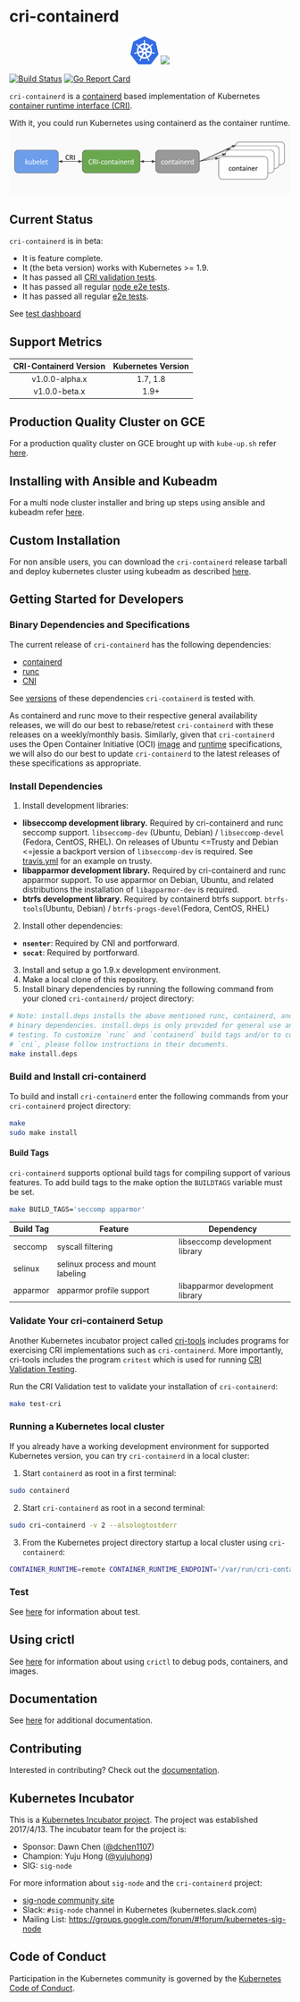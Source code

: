 # cri-containerd
<p align="center">
<img src="https://github.com/kubernetes/kubernetes/blob/master/logo/logo.png" width="50" height="50">
<img src="https://github.com/containerd/containerd/blob/master/docs/images/containerd-dark.png" width="200" >
</p>

[![Build Status](https://api.travis-ci.org/kubernetes-incubator/cri-containerd.svg?style=flat-square)](https://travis-ci.org/kubernetes-incubator/cri-containerd)
[![Go Report Card](https://goreportcard.com/badge/github.com/kubernetes-incubator/cri-containerd?style=flat-square)](https://goreportcard.com/report/github.com/kubernetes-incubator/cri-containerd)

`cri-containerd` is a [containerd](https://containerd.io/) based implementation of Kubernetes [container runtime interface (CRI)](https://github.com/kubernetes/kubernetes/blob/master/pkg/kubelet/apis/cri/v1alpha1/runtime/api.proto).

With it, you could run Kubernetes using containerd as the container runtime.
![cri-containerd](./docs/cri-containerd.png)
## Current Status
`cri-containerd` is in beta:
* It is feature complete.
* It (the beta version) works with Kubernetes >= 1.9.
* It has passed all [CRI validation tests](https://github.com/kubernetes/community/blob/master/contributors/devel/cri-validation.md).
* It has passed all regular [node e2e tests](https://github.com/kubernetes/community/blob/master/contributors/devel/e2e-node-tests.md).
* It has passed all regular [e2e tests](https://github.com/kubernetes/community/blob/master/contributors/devel/e2e-tests.md).

See [test dashboard](https://k8s-testgrid.appspot.com/sig-node-containerd)
## Support Metrics
| CRI-Containerd Version | Kubernetes Version |
|:----------------------:|:------------------:|
|     v1.0.0-alpha.x     |      1.7, 1.8      |
|      v1.0.0-beta.x     |        1.9+        |
## Production Quality Cluster on GCE
For a production quality cluster on GCE brought up with `kube-up.sh` refer [here](docs/kube-up.md).
## Installing with Ansible and Kubeadm
For a multi node cluster installer and bring up steps using ansible and kubeadm refer [here](contrib/ansible/README.md).
## Custom Installation
For non ansible users, you can download the `cri-containerd` release tarball and deploy
kubernetes cluster using kubeadm as described [here](docs/installation.md).
## Getting Started for Developers
### Binary Dependencies and Specifications
The current release of `cri-containerd` has the following dependencies:
* [containerd](https://github.com/containerd/containerd)
* [runc](https://github.com/opencontainers/runc)
* [CNI](https://github.com/containernetworking/cni)

See [versions](./hack/versions) of these dependencies `cri-containerd` is tested with.

As containerd and runc move to their respective general availability releases,
we will do our best to rebase/retest `cri-containerd` with these releases on a
weekly/monthly basis. Similarly, given that `cri-containerd` uses the Open
Container Initiative (OCI) [image](https://github.com/opencontainers/image-spec)
and [runtime](https://github.com/opencontainers/runtime-spec) specifications, we
will also do our best to update `cri-containerd` to the latest releases of these
specifications as appropriate.
### Install Dependencies
1. Install development libraries:
* **libseccomp development library.** Required by cri-containerd and runc seccomp support. `libseccomp-dev` (Ubuntu, Debian) / `libseccomp-devel`
(Fedora, CentOS, RHEL). On releases of Ubuntu <=Trusty and Debian <=jessie a
backport version of `libseccomp-dev` is required. See [travis.yml](.travis.yml) for an example on trusty.
* **libapparmor development library.** Required by cri-containerd and runc apparmor support. To use apparmor on Debian, Ubuntu, and related distributions the installation of `libapparmor-dev` is required.
* **btrfs development library.** Required by containerd btrfs support. `btrfs-tools`(Ubuntu, Debian) / `btrfs-progs-devel`(Fedora, CentOS, RHEL)
2. Install other dependencies:
* **`nsenter`**: Required by CNI and portforward.
* **`socat`**: Required by portforward.
3. Install and setup a go 1.9.x development environment.
4. Make a local clone of this repository.
5. Install binary dependencies by running the following command from your cloned `cri-containerd/` project directory:
```bash
# Note: install.deps installs the above mentioned runc, containerd, and CNI
# binary dependencies. install.deps is only provided for general use and ease of
# testing. To customize `runc` and `containerd` build tags and/or to configure
# `cni`, please follow instructions in their documents.
make install.deps
```
### Build and Install cri-containerd
To build and install `cri-containerd` enter the following commands from your `cri-containerd` project directory:
```bash
make
sudo make install
```
#### Build Tags
`cri-containerd` supports optional build tags for compiling support of various features.
To add build tags to the make option the `BUILDTAGS` variable must be set.

```bash
make BUILD_TAGS='seccomp apparmor'
```

| Build Tag | Feature                            | Dependency                      |
|-----------|------------------------------------|---------------------------------|
| seccomp   | syscall filtering                  | libseccomp development library  |
| selinux   | selinux process and mount labeling | <none>                          |
| apparmor  | apparmor profile support           | libapparmor development library |
### Validate Your cri-containerd Setup
Another Kubernetes incubator project called [cri-tools](https://github.com/kubernetes-incubator/cri-tools)
includes programs for exercising CRI implementations such as `cri-containerd`.
More importantly, cri-tools includes the program `critest` which is used for running
[CRI Validation Testing](https://github.com/kubernetes/community/blob/master/contributors/devel/cri-validation.md).

Run the CRI Validation test to validate your installation of `cri-containerd`:
```bash
make test-cri
```
### Running a Kubernetes local cluster
If you already have a working development environment for supported Kubernetes version, you can
try `cri-containerd` in a local cluster:

1. Start `containerd` as root in a first terminal:
```bash
sudo containerd
```
2. Start `cri-containerd` as root in a second terminal:
```bash
sudo cri-containerd -v 2 --alsologtostderr
```
3. From the Kubernetes project directory startup a local cluster using `cri-containerd`:
```bash
CONTAINER_RUNTIME=remote CONTAINER_RUNTIME_ENDPOINT='/var/run/cri-containerd.sock' ./hack/local-up-cluster.sh
```
### Test
See [here](./docs/testing.md) for information about test.
## Using crictl
See [here](./docs/crictl.md) for information about using `crictl` to debug
pods, containers, and images.
## Documentation
See [here](./docs) for additional documentation.
## Contributing
Interested in contributing? Check out the [documentation](./CONTRIBUTING.md).

## Kubernetes Incubator
This is a [Kubernetes Incubator project](https://github.com/kubernetes/community/blob/master/incubator.md).
The project was established 2017/4/13. The incubator team for the project is:
* Sponsor: Dawn Chen ([@dchen1107](https://github.com/dchen1107))
* Champion: Yuju Hong ([@yujuhong](https://github.com/yujuhong))
* SIG: `sig-node`

For more information about `sig-node` and the `cri-containerd` project:
* [sig-node community site](https://github.com/kubernetes/community/tree/master/sig-node)
* Slack: `#sig-node` channel in Kubernetes (kubernetes.slack.com)
* Mailing List: https://groups.google.com/forum/#!forum/kubernetes-sig-node
## Code of Conduct
Participation in the Kubernetes community is governed by the
[Kubernetes Code of Conduct](./code-of-conduct.md).
